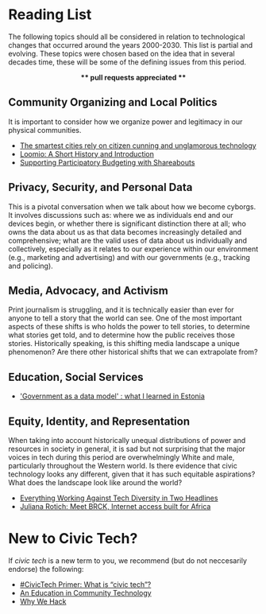 # Reading List

The following topics should all be considered in relation to technological changes that occurred around the years 2000-2030. This list is partial and evolving. These topics were chosen based on the idea that in several decades time, these will be some of the defining issues from this period.

<p align="center"><strong>** pull requests appreciated **</strong></p>

## Community Organizing and Local Politics

It is important to consider how we organize power and legitimacy in our physical communities.

* [The smartest cities rely on citizen cunning and unglamorous technology](https://www.theguardian.com/cities/2014/dec/22/the-smartest-cities-rely-on-citizen-cunning-and-unglamorous-technology)
* [Loomio: A Short History and Introduction](http://blog.loomio.org/2012/03/20/a-short-history-and-introduction/)
* [Supporting Participatory Budgeting with Shareabouts](http://blog.openplans.org/2014/05/supporting-participatory-budgeting-with-shareabouts/)

## Privacy, Security, and Personal Data

This is a pivotal conversation when we talk about how we become cyborgs. It involves discussions such as: where we as individuals end and our devices begin, or whether there is significant distinction there at all; who owns the data about us as that data becomes increasingly detailed and comprehensive; what are the valid uses of data about us individually and collectively, especially as it relates to our experience within our environment (e.g., marketing and advertising) and with our governments (e.g., tracking and policing).

## Media, Advocacy, and Activism

Print journalism is struggling, and it is technically easier than ever for anyone to tell a story that the world can see. One of the most important aspects of these shifts is who holds the power to tell stories, to determine what stories get told, and to determine how the public receives those stories. Historically speaking, is this shifting media landscape a unique phenomenon? Are there other historical shifts that we can extrapolate from?

## Education, Social Services

* ['Government as a data model' : what I learned in Estonia](https://gds.blog.gov.uk/2013/10/31/government-as-a-data-model-what-i-learned-in-estonia/)

## Equity, Identity, and Representation

When taking into account historically unequal distributions of power and resources in society in general, it is sad but not surprising that the major voices in tech during this period are overwhelmingly White and male, particularly throughout the Western world. Is there evidence that civic technology looks any different, given that it has such equitable aspirations? What does the landscape look like around the world?

* [Everything Working Against Tech Diversity in Two Headlines](https://web.archive.org/web/20160209132943/http://danilocampos.com/2015/06/everything-working-against-tech-diversity-in-two-headlines/)
* [Juliana Rotich: Meet BRCK, Internet access built for Africa](https://www.ted.com/talks/juliana_rotich_meet_brck_internet_access_built_for_africa)

# New to Civic Tech?

If *civic tech* is a new term to you, we recommend (but do not neccesarily endorse) the following:

* [#CivicTech Primer: What is “civic tech”?](https://medium.com/civic-makers/civictech-primer-what-is-civic-tech-7ea788e766d3)
* [An Education in Community Technology](http://civichall.org/civicist/an-education-in-community-technology/)
* [Why We Hack](https://medium.com/@joshuatauberer/why-we-hack-db430cb1aee0)

## 
